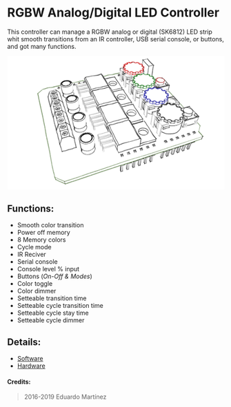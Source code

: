 # RGBW Analog/Digital LED Controller
This controller can manage a RGBW analog or digital (SK6812) LED strip whit smooth transitions from an IR controller, USB serial console, or buttons, and got many functions. 

![Assembly](./Documentation/Images/Assembly%201.png)

## Functions:
* Smooth color transition
* Power off memory
* 8 Memory colors
* Cycle mode
* IR Reciver
* Serial console
* Console level % input
* Buttons (*On-Off & Modes*)
* Color toggle
* Color dimmer 
* Setteable transition time
* Setteable cycle transition time
* Setteable cycle stay time 
* Setteable cycle dimmer

## Details:
* [Software](./Documentation/Software.md)
* [Hardware](./Documentation/Hardware.md)

#### Credits:

> 2016-2019 Eduardo Martínez
